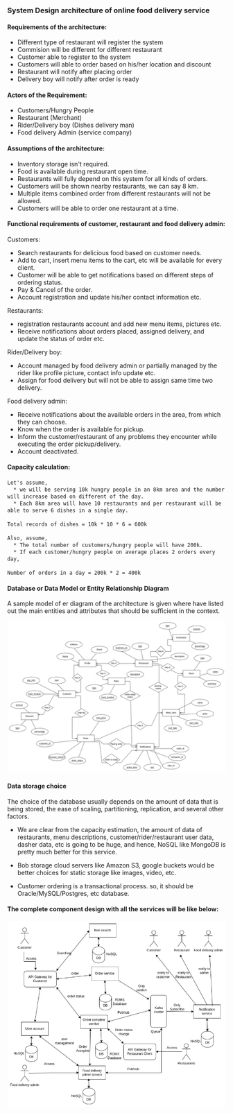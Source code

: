 ### System Design architecture of online food delivery service





#### Requirements of the architecture:

  * Different type of restaurant will register the system
  * Commision will be different for different restaurant
  * Customer able to register to the system
  * Customers will able to order based on his/her location and discount
  * Restaurant will notify after placing order
  * Delivery boy will notify after order is ready

#### Actors of the Requirement:
  
   * Customers/Hungry People
   * Restaurant (Merchant)
   * Rider/Delivery boy (Dishes delivery man)
   * Food delivery Admin (service company)


#### Assumptions of the architecture:

  * Inventory storage isn't required.
  * Food is available during restaurant open time.
  * Restaurants will fully depend on this system for all kinds of orders.
  * Customers will be shown nearby restaurants, we can say 8 km.
  * Multiple items combined order from different restaurants will not be allowed.
  * Customers will be able to order one restaurant at a time.
  
  
#### Functional requirements of customer, restaurant and food delivery admin:

Customers:
   * Search restaurants for delicious food based on customer needs.
   * Add to cart, insert menu items to the cart, etc will be available for every client.
   * Customer will be able to get notifications based on different steps of ordering status.
   * Pay & Cancel of the order.
   * Account registration and update his/her contact information etc.

Restaurants:
  * registration restaurants account and add new menu items, pictures etc.
  * Receive notifications about orders placed, assigned delivery, and update the status of order etc.

Rider/Delivery boy:
  * Account managed by food delivery admin or partially managed by the rider like profile picture, contact info update etc.
  * Assign for food delivery but will not be able to assign same time two delivery.

Food delivery admin:
* Receive notifications about the available orders in the area, from which they can choose.
* Know when the order is available for pickup.
* Inform the customer/restaurant of any problems they encounter while executing the order pickup/delivery.
* Account deactivated.


#### Capacity calculation:
```
Let's assume, 
  * we will be serving 10k hungry people in an 8km area and the number will increase based on different of the day.
  * Each 8km area will have 10 restaurants and per restaurant will be able to serve 6 dishes in a single day.
  
Total records of dishes = 10k * 10 * 6 = 600k

Also, assume,
  * The total number of customers/hungry people will have 200k.
  * If each customer/hungry people on average places 2 orders every day, 

Number of orders in a day = 200k * 2 = 400k
```

#### Database or Data Model or Entity Relationship Diagram
A sample model of er diagram of the architecture is given where have listed out the main entities and attributes that should be sufficient in the context.

![](https://github.com/shoumitro-cse/online_food_delivery/blob/main/diagram/er_food_delivery.drawio.png)


#### Data storage choice
The choice of the database usually depends on the amount of data that is being stored, the ease of scaling, partitioning, 
replication, and several other factors.

* We are clear from the capacity estimation, the amount of data of restaurants, menu descriptions, customer/rider/restaurant user data, dasher data, etc is going to be huge, and hence, NoSQL like MongoDB is pretty much better for this service. 

* Bob storage cloud servers like Amazon S3, google buckets would be better choices for static storage like images, video, etc.

* Customer ordering is a transactional process. so, it should be Oracle/MySQL/Postgres, etc database.


#### The complete component design with all the services will be like below:

![](https://github.com/shoumitro-cse/online_food_delivery/blob/main/diagram/system_design.drawio.png)
 




